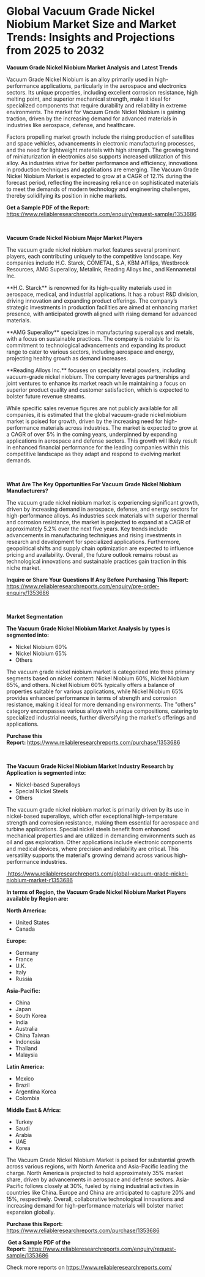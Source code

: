 <p><h1>Global Vacuum Grade Nickel Niobium Market Size and Market Trends: Insights and Projections from 2025 to 2032</h1></p><p><strong>Vacuum Grade Nickel Niobium Market Analysis and Latest Trends</strong></p>
<p><p>Vacuum Grade Nickel Niobium is an alloy primarily used in high-performance applications, particularly in the aerospace and electronics sectors. Its unique properties, including excellent corrosion resistance, high melting point, and superior mechanical strength, make it ideal for specialized components that require durability and reliability in extreme environments. The market for Vacuum Grade Nickel Niobium is gaining traction, driven by the increasing demand for advanced materials in industries like aerospace, defense, and healthcare.</p><p>Factors propelling market growth include the rising production of satellites and space vehicles, advancements in electronic manufacturing processes, and the need for lightweight materials with high strength. The growing trend of miniaturization in electronics also supports increased utilization of this alloy. As industries strive for better performance and efficiency, innovations in production techniques and applications are emerging. The Vacuum Grade Nickel Niobium Market is expected to grow at a CAGR of 12.1% during the forecast period, reflecting the increasing reliance on sophisticated materials to meet the demands of modern technology and engineering challenges, thereby solidifying its position in niche markets.</p></p>
<p><strong>Get a Sample PDF of the Report:&nbsp;</strong> <a href="https://www.reliableresearchreports.com/enquiry/request-sample/1353686?utm_campaign=2245&utm_medium=2&utm_source=Github&utm_content=ia&utm_term=03042025&utm_id=vacuum-grade-nickel-niobium">https://www.reliableresearchreports.com/enquiry/request-sample/1353686</a></p>
<p>&nbsp;</p>
<p><strong>Vacuum Grade Nickel Niobium Major Market Players</strong></p>
<p><p>The vacuum grade nickel niobium market features several prominent players, each contributing uniquely to the competitive landscape. Key companies include H.C. Starck, COMETAL, S.A, KBM Affilips, Westbrook Resources, AMG Superalloy, Metalink, Reading Alloys Inc., and Kennametal Inc.</p><p>**H.C. Starck** is renowned for its high-quality materials used in aerospace, medical, and industrial applications. It has a robust R&D division, driving innovation and expanding product offerings. The company’s strategic investments in production facilities are aimed at enhancing market presence, with anticipated growth aligned with rising demand for advanced materials.</p><p>**AMG Superalloy** specializes in manufacturing superalloys and metals, with a focus on sustainable practices. The company is notable for its commitment to technological advancements and expanding its product range to cater to various sectors, including aerospace and energy, projecting healthy growth as demand increases.</p><p>**Reading Alloys Inc.** focuses on specialty metal powders, including vacuum-grade nickel niobium. The company leverages partnerships and joint ventures to enhance its market reach while maintaining a focus on superior product quality and customer satisfaction, which is expected to bolster future revenue streams.</p><p>While specific sales revenue figures are not publicly available for all companies, it is estimated that the global vacuum-grade nickel niobium market is poised for growth, driven by the increasing need for high-performance materials across industries. The market is expected to grow at a CAGR of over 5% in the coming years, underpinned by expanding applications in aerospace and defense sectors. This growth will likely result in enhanced financial performance for the leading companies within this competitive landscape as they adapt and respond to evolving market demands.</p></p>
<p>&nbsp;</p>
<p><strong>What Are The Key Opportunities For Vacuum Grade Nickel Niobium Manufacturers?</strong></p>
<p><p>The vacuum grade nickel niobium market is experiencing significant growth, driven by increasing demand in aerospace, defense, and energy sectors for high-performance alloys. As industries seek materials with superior thermal and corrosion resistance, the market is projected to expand at a CAGR of approximately 5.2% over the next five years. Key trends include advancements in manufacturing techniques and rising investments in research and development for specialized applications. Furthermore, geopolitical shifts and supply chain optimization are expected to influence pricing and availability. Overall, the future outlook remains robust as technological innovations and sustainable practices gain traction in this niche market.</p></p>
<p><strong>Inquire or Share Your Questions If Any Before Purchasing This Report:</strong> <a href="https://www.reliableresearchreports.com/enquiry/pre-order-enquiry/1353686?utm_campaign=2245&utm_medium=2&utm_source=Github&utm_content=ia&utm_term=03042025&utm_id=vacuum-grade-nickel-niobium">https://www.reliableresearchreports.com/enquiry/pre-order-enquiry/1353686</a></p>
<p>&nbsp;</p>
<p><strong>Market Segmentation</strong></p>
<p><strong>The Vacuum Grade Nickel Niobium Market Analysis by types is segmented into:</strong></p>
<p><ul><li>Nickel Niobium 60%</li><li>Nickel Niobium 65%</li><li>Others</li></ul></p>
<p><p>The vacuum grade nickel niobium market is categorized into three primary segments based on nickel content: Nickel Niobium 60%, Nickel Niobium 65%, and others. Nickel Niobium 60% typically offers a balance of properties suitable for various applications, while Nickel Niobium 65% provides enhanced performance in terms of strength and corrosion resistance, making it ideal for more demanding environments. The "others" category encompasses various alloys with unique compositions, catering to specialized industrial needs, further diversifying the market's offerings and applications.</p></p>
<p><strong>Purchase this Report:&nbsp;</strong><a href="https://www.reliableresearchreports.com/purchase/1353686?utm_campaign=2245&utm_medium=2&utm_source=Github&utm_content=ia&utm_term=03042025&utm_id=vacuum-grade-nickel-niobium">https://www.reliableresearchreports.com/purchase/1353686</a></p>
<p>&nbsp;</p>
<p><strong>The Vacuum Grade Nickel Niobium Market Industry Research by Application is segmented into:</strong></p>
<p><ul><li>Nickel-based Superalloys</li><li>Special Nickel Steels</li><li>Others</li></ul></p>
<p><p>The vacuum grade nickel niobium market is primarily driven by its use in nickel-based superalloys, which offer exceptional high-temperature strength and corrosion resistance, making them essential for aerospace and turbine applications. Special nickel steels benefit from enhanced mechanical properties and are utilized in demanding environments such as oil and gas exploration. Other applications include electronic components and medical devices, where precision and reliability are critical. This versatility supports the material's growing demand across various high-performance industries.</p></p>
<p><a href="https://www.reliableresearchreports.com/global-vacuum-grade-nickel-niobium-market-r1353686?utm_campaign=2245&utm_medium=2&utm_source=Github&utm_content=ia&utm_term=03042025&utm_id=vacuum-grade-nickel-niobium">&nbsp;https://www.reliableresearchreports.com/global-vacuum-grade-nickel-niobium-market-r1353686</a></p>
<p><strong>In terms of Region, the Vacuum Grade Nickel Niobium Market Players available by Region are:</strong></p>
<p>
    <p> <strong> North America: </strong>
        <ul>
            <li>United States</li>
            <li>Canada</li>
        </ul>
        </p> 
    <p> <strong> Europe: </strong>
        <ul>
            <li>Germany</li>
            <li>France</li>
            <li>U.K.</li>
            <li>Italy</li>
            <li>Russia</li>
        </ul>
        </p> 
    <p> <strong> Asia-Pacific: </strong>
        <ul>
            <li>China</li>
            <li>Japan</li>
            <li>South Korea</li>
            <li>India</li>
            <li>Australia</li>
            <li>China Taiwan</li>
            <li>Indonesia</li>
            <li>Thailand</li>
            <li>Malaysia</li>
        </ul>
        </p> 
    <p> <strong> Latin America: </strong>
        <ul>
            <li>Mexico</li>
            <li>Brazil</li>
            <li>Argentina Korea</li>
            <li>Colombia</li>
        </ul>
        </p> 
    <p> <strong> Middle East & Africa: </strong>
        <ul>
            <li>Turkey</li>
            <li>Saudi</li>
            <li>Arabia</li>
            <li>UAE</li>
            <li>Korea</li>
        </ul>
    </p>
    </p>
<p><p>The Vacuum Grade Nickel Niobium Market is poised for substantial growth across various regions, with North America and Asia-Pacific leading the charge. North America is projected to hold approximately 35% market share, driven by advancements in aerospace and defense sectors. Asia-Pacific follows closely at 30%, fueled by rising industrial activities in countries like China. Europe and China are anticipated to capture 20% and 15%, respectively. Overall, collaborative technological innovations and increasing demand for high-performance materials will bolster market expansion globally.</p></p>
<p><strong>Purchase this Report: </strong><a href="https://www.reliableresearchreports.com/purchase/1353686?utm_campaign=2245&utm_medium=2&utm_source=Github&utm_content=ia&utm_term=03042025&utm_id=vacuum-grade-nickel-niobium">https://www.reliableresearchreports.com/purchase/1353686</a></p>
<p>&nbsp;<strong>Get a Sample PDF of the Report:&nbsp;&nbsp;</strong><a href="https://www.reliableresearchreports.com/enquiry/request-sample/1353686?utm_campaign=2245&utm_medium=2&utm_source=Github&utm_content=ia&utm_term=03042025&utm_id=vacuum-grade-nickel-niobium">https://www.reliableresearchreports.com/enquiry/request-sample/1353686</a></p>
<p><strong></strong></p>
<p>Check more reports on <a href="https://www.reliableresearchreports.com/?utm_campaign=2245&utm_medium=2&utm_source=Github&utm_content=ia&utm_term=03042025&utm_id=vacuum-grade-nickel-niobium">https://www.reliableresearchreports.com/</a></p>